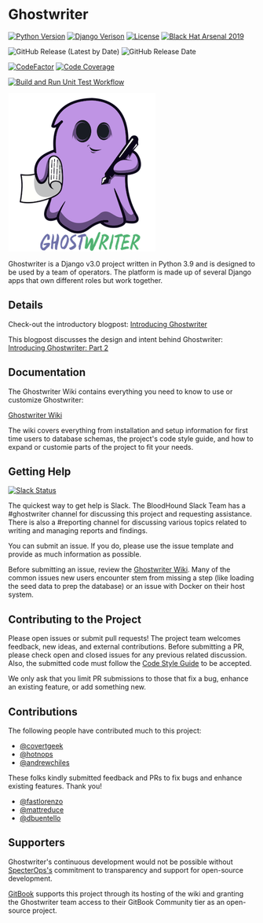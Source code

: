 # Ghostwriter

[![Python Version](https://img.shields.io/badge/Python-3.9-brightgreen.svg)](.)  [![Django Verison](https://img.shields.io/badge/Django-3.0-006400)](.)  [![License](https://img.shields.io/badge/License-BSD3-darkred.svg)](.)  [![Black Hat Arsenal 2019](https://img.shields.io/badge/2019-Black%20Hat%20Arsenal-lightgrey.svg)](https://www.blackhat.com/us-19/arsenal/schedule/index.html#ghostwriter-15475)

![GitHub Release (Latest by Date)](https://img.shields.io/github/v/release/GhostManager/Ghostwriter?label=Latest%20Release)
![GitHub Release Date](https://img.shields.io/github/release-date/ghostmanager/ghostwriter?label=Release%20Date)

[![CodeFactor](https://img.shields.io/codefactor/grade/github/GhostManager/Ghostwriter?label=Code%20Quality)](.)  [![Code Coverage](https://img.shields.io/codecov/c/github/GhostManager/Ghostwriter?label=Code%20Coverage)](.)

[![Build and Run Unit Test Workflow](https://github.com/GhostManager/Ghostwriter/actions/workflows/workflow.yml/badge.svg)](https://github.com/GhostManager/Ghostwriter/actions/workflows/workflow.yml)

![ghostwriter](DOCS/images/logo.png)

Ghostwriter is a Django v3.0 project written in Python 3.9 and is designed to be used by a team of operators. The platform is made up of several Django apps that own different roles but work together.

## Details

Check-out the introductory blogpost: [Introducing Ghostwriter](https://posts.specterops.io/introducing-ghostwriter-part-1-61e7bd014aff)

This blogpost discusses the design and intent behind Ghostwriter: [Introducing Ghostwriter: Part 2](https://posts.specterops.io/introducing-ghostwriter-part-2-f2d8368a1ed6)

## Documentation

The Ghostwriter Wiki contains everything you need to know to use or customize Ghostwriter:

[Ghostwriter Wiki](https://ghostwriter.wiki/)

The wiki covers everything from installation and setup information for first time users to database schemas, the project's code style guide, and how to expand or customie parts of the project to fit your needs.

## Getting Help

[![Slack Status](https://img.shields.io/badge/Slack-%23ghostwriter-blueviolet)](https://bloodhoundgang.herokuapp.com)

The quickest way to get help is Slack. The BloodHound Slack Team has a #ghostwriter channel for discussing this project and requesting assistance. There is also a #reporting channel for discussing various topics related to writing and managing reports and findings.

You can submit an issue. If you do, please use the issue template and provide as much information as possible.

Before submitting an issue, review the [Ghostwriter Wiki](https://ghostwriter.wiki/). Many of the common issues new users encounter stem from missing a step (like loading the seed data to prep the database) or an issue with Docker on their host system.

## Contributing to the Project

Please open issues or submit pull requests! The project team welcomes feedback, new ideas, and external contributions. Before submitting a PR, please check open and closed issues for any previous related discussion. Also, the submitted code must follow the [Code Style Guide](https://ghostwriter.wiki/coding-style-guide/style-guide) to be accepted.

We only ask that you limit PR submissions to those that fix a bug, enhance an existing feature, or add something new.

## Contributions

The following people have contributed much to this project:

* [@covertgeek](https://github.com/covertgeek)
* [@hotnops](https://github.com/hotnops)
* [@andrewchiles](https://github.com/andrewchiles)

These folks kindly submitted feedback and PRs to fix bugs and enhance existing features. Thank you!

* [@fastlorenzo](https://github.com/fastlorenzo)
* [@mattreduce](https://github.com/mattreduce)
* [@dbuentello](https://github.com/dbuentello)

## Supporters

Ghostwriter's continuous development would not be possible without [SpecterOps's](https://www.specterops.io/) commitment to transparency and support for open-source development.

[GitBook](https://www.gitbook.com/) supports this project through its hosting of the wiki and granting the Ghostwriter team access to their GitBook Community tier as an open-source project.
